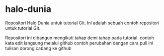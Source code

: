 # halo-dunia
Ropositori Halo Dunia untuk tutorial Git.
Ini adalah sebuah contoh repositori untuk tutorial Git.

Repositori ini dibangun mengikuti tahap demi tahap pada tutorial.
contoh kata edit langsung melalui github
contoh perubahan dengan cara pull
ini tulisan dorong cabang ke github
